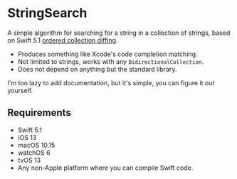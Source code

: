 # StringSearch

A simple algorithm for searching for a string in a collection of strings, based on Swift 5.1 [ordered collection diffing](https://github.com/apple/swift-evolution/blob/master/proposals/0240-ordered-collection-diffing.md).

- Produces something like Xcode's code completion matching.
- Not limited to strings, works with any `BidirectionalCollection`.
- Does not depend on anything but the standard library.

I'm too lazy to add documentation, but it's simple, you can figure it out yourself.

## Requirements

- Swift 5.1
- iOS 13
- macOS 10.15
- watchOS 6
- tvOS 13
- Any non-Apple platform where you can compile Swift code.
